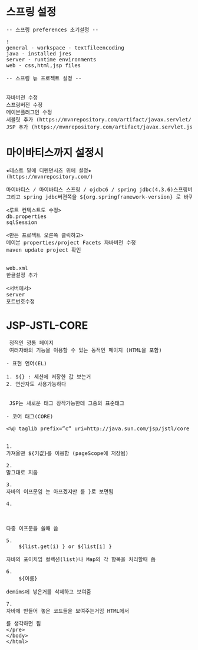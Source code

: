 # 스프링 설정
<pre>
-- 스프링 preferences 초기설정 --

!<window-preferences에서>
general - workspace - textfileencoding
java - installed jres
server - runtime environments
web - css,html,jsp files

-- 스프링 뉴 프로젝트 설정 --

<pox.xml에서>
자바버전 수정
스프링버전 수정
메이븐플러그인 수정
서블릿 추가 (https://mvnrepository.com/artifact/javax.servlet/javax.servlet-api)
JSP 추가 (https://mvnrepository.com/artifact/javax.servlet.jsp/javax.servlet.jsp-api)
</pre>
# 마이바티스까지 설정시
<pre>
★테스트 밑에 디펜던시즈 위에 설정★
(https://mvnrepository.com/)

마이바티스 / 마이바티스 스프링 / ojdbc6 / spring jdbc(4.3.6)스프링버전과 같은것을 써야 함
그리고 spring jdbc버젼쪽을 ${org.springframework-version} 로 바꿔서 자동으로 바꿔주게 만들면 된다.

<루트 컨텍스트도 수정>
db.properties
sqlSession

<만든 프로젝트 오른쪽 클릭하고>
메이븐 properties/project Facets 자바버전 수정
maven update project 확인

<src에서>
web.xml
한글설정 추가

<서버에서>
server
포트번호수정
</pre>
# JSP-JSTL-CORE
<pre>
<HTML> 정적인 깡통 페이지
<JSP> 여러자바의 기능을 이용할 수 있는 동적인 페이지 (HTML을 포함)

- 표현 언어(EL)

1. ${} : 세션에 저장한 값 보는거
2. 연산자도 사용가능하다


<JSTL> JSP는 새로운 태그 장작가능한데 그중의 표준태그

- 코어 태그(CORE) 

<%@ taglib prefix=”c” uri=http://java.sun.com/jsp/jstl/core %>


1. <c:set var="키값" value="벨류값" />
가져올땐 ${키값}를 이용함 (pageScope에 저장됨)

2. <c:remove var="키값" />
말그대로 지움

3. <c: if test="${}"> </c:if>
자바의 이프문임 눈 아프겠지만 </c:if>를 }로 보면됨

4. <c: choose>
    <c:when test="${}"> <c:/when>
   <c: otherwise> </c: otherwise>
   </c: choose>
다중 이프문을 쓸때 씀

5. <c: forEach var="i" begin="0" end="${list.size() -1} ">
    ${list.get(i) } or ${list[i] }
   </c:forEach>
자바의 포이치임 컬렉션(list)나 Map의 각 항목을 처리할때 씀

6. <c:forTokens var="이름" items="${세션의 키값 }" delims="구분할거">
    ${이름}
   </c:forTokens>
demims에 넣은거를 삭제하고 보여줌

7. <c:out value="${만든거 }" />
자바에 만들어 놓은 코드들을 보여주는거임 HTML에서 <xmp>를 생각하면 됨
</pre>
